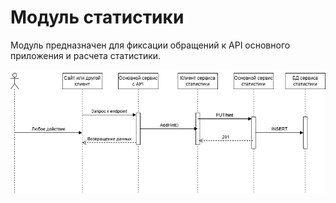 # Модуль статистики

Модуль предназначен для фиксации обращений к API основного приложения и расчета статистики.


![explore-with-me.drawio.png](client/src/main/resources/explore-with-me.drawio.png)
